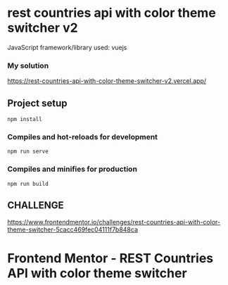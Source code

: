 # rest countries api with color theme switcher v2
JavaScript framework/library used: vuejs

### My solution
https://rest-countries-api-with-color-theme-switcher-v2.vercel.app/


## Project setup
```
npm install
```

### Compiles and hot-reloads for development
```
npm run serve
```

### Compiles and minifies for production
```
npm run build
```


## CHALLENGE
https://www.frontendmentor.io/challenges/rest-countries-api-with-color-theme-switcher-5cacc469fec04111f7b848ca

# Frontend Mentor - REST Countries API with color theme switcher







